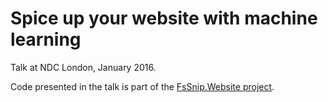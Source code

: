 # Spice up your website with machine learning

Talk at NDC London, January 2016.

Code presented in the talk is part of the [FsSnip.Website project](https://github.com/evelinag/FsSnip.Website).